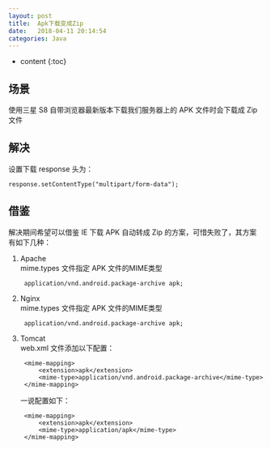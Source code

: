 ```yaml
---
layout: post
title:  Apk下载变成Zip
date:   2018-04-11 20:14:54
categories: Java
---
```


* content
{:toc}

## 场景

使用三星 S8 自带浏览器最新版本下载我们服务器上的 APK 文件时会下载成 Zip 文件

## 解决

设置下载 response 头为：

	response.setContentType("multipart/form-data");

## 借鉴

解决期间希望可以借鉴 IE 下载 APK 自动转成 Zip 的方案，可惜失败了，其方案有如下几种：  

1. Apache  
	mime.types 文件指定 APK 文件的MIME类型

		application/vnd.android.package-archive	apk;
		
2. Nginx  
	mime.types 文件指定 APK 文件的MIME类型

		application/vnd.android.package-archive	apk;

3. Tomcat  
	web.xml 文件添加以下配置：

		<mime-mapping>
			<extension>apk</extension>  
			<mime-type>application/vnd.android.package-archive</mime-type>  
		</mime-mapping>
	
	一说配置如下：
	
		<mime-mapping>   
			<extension>apk</extension>   
			<mime-type>application/apk</mime-type>   
		</mime-mapping> 
